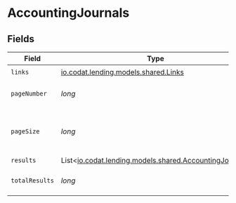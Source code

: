 # AccountingJournals


## Fields

| Field                                                                                              | Type                                                                                               | Required                                                                                           | Description                                                                                        |
| -------------------------------------------------------------------------------------------------- | -------------------------------------------------------------------------------------------------- | -------------------------------------------------------------------------------------------------- | -------------------------------------------------------------------------------------------------- |
| `links`                                                                                            | [io.codat.lending.models.shared.Links](../../models/shared/Links.md)                               | :heavy_check_mark:                                                                                 | N/A                                                                                                |
| `pageNumber`                                                                                       | *long*                                                                                             | :heavy_check_mark:                                                                                 | Current page number.                                                                               |
| `pageSize`                                                                                         | *long*                                                                                             | :heavy_check_mark:                                                                                 | Number of items to return in results array.                                                        |
| `results`                                                                                          | List<[io.codat.lending.models.shared.AccountingJournal](../../models/shared/AccountingJournal.md)> | :heavy_minus_sign:                                                                                 | N/A                                                                                                |
| `totalResults`                                                                                     | *long*                                                                                             | :heavy_check_mark:                                                                                 | Total number of items.                                                                             |